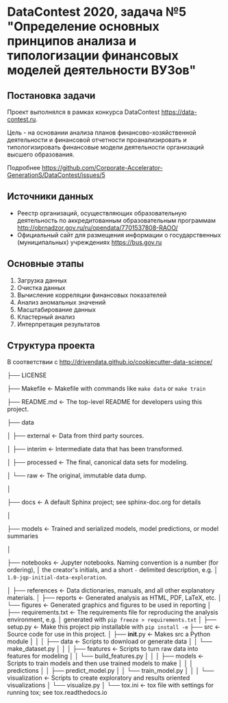 # DataContest 2020, задача №5 "Определение основных принципов анализа и типологизации финансовых моделей деятельности ВУЗов"

## Постановка задачи
Проект выполнялся в рамках конкурса DataContest https://data-contest.ru. 

Цель - на основании анализа планов финансово-хозяйственной деятельности и финансовой отчетности проанализировать и типологизировать финансовые модели деятельности организаций высшего образования.

Подробнее https://github.com/Corporate-Accelerator-GenerationS/DataContest/issues/5

## Источники данных
- Реестр организаций, осуществляющих образовательную деятельность по аккредитованным образовательным программам http://obrnadzor.gov.ru/ru/opendata/7701537808-RAOO/
- Официальный сайт для размещения информации о государственных (муниципальных) учреждениях https://bus.gov.ru

## Основные этапы
1. Загрузка данных
2. Очистка данных
3. Вычисление корреляции финансовых показателей
4. Анализ аномальных значений
5. Масштабирование данных
6. Кластерный анализ
7. Интерпретация результатов

## Структура проекта
В соответствии с http://drivendata.github.io/cookiecutter-data-science/

├── LICENSE

├── Makefile           <- Makefile with commands like `make data` or `make train`

├── README.md          <- The top-level README for developers using this project.

├── data

│   ├── external       <- Data from third party sources.

│   ├── interim        <- Intermediate data that has been transformed.

│   ├── processed      <- The final, canonical data sets for modeling.

│   └── raw            <- The original, immutable data dump.

│

├── docs               <- A default Sphinx project; see sphinx-doc.org for details

│

├── models             <- Trained and serialized models, model predictions, or model summaries

│

├── notebooks          <- Jupyter notebooks. Naming convention is a number (for ordering),
│                         the creator's initials, and a short `-` delimited description, e.g.
│                         `1.0-jqp-initial-data-exploration`.

│
├── references         <- Data dictionaries, manuals, and all other explanatory materials.
│
├── reports            <- Generated analysis as HTML, PDF, LaTeX, etc.
│   └── figures        <- Generated graphics and figures to be used in reporting
│
├── requirements.txt   <- The requirements file for reproducing the analysis environment, e.g.
│                         generated with `pip freeze > requirements.txt`
│
├── setup.py           <- Make this project pip installable with `pip install -e`
├── src                <- Source code for use in this project.
│   ├── __init__.py    <- Makes src a Python module
│   │
│   ├── data           <- Scripts to download or generate data
│   │   └── make_dataset.py
│   │
│   ├── features       <- Scripts to turn raw data into features for modeling
│   │   └── build_features.py
│   │
│   ├── models         <- Scripts to train models and then use trained models to make
│   │   │                 predictions
│   │   ├── predict_model.py
│   │   └── train_model.py
│   │
│   └── visualization  <- Scripts to create exploratory and results oriented visualizations
│       └── visualize.py
│
└── tox.ini            <- tox file with settings for running tox; see tox.readthedocs.io
